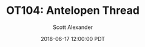 ---
layout: podcast
title: "OT104: Antelopen Thread"
author: Scott Alexander
description: https://slatestarcodex.com/2018/06/17/ot104-antelopen-thread/
date: 2018-06-17 12:00:00 PDT
length: 272843
duration: 68
guid: ot104-antelopen-thread
---
